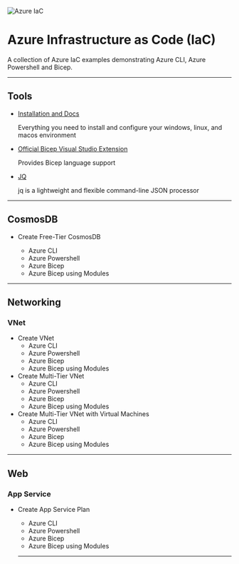 ![Azure IaC](https://dev-to-uploads.s3.amazonaws.com/uploads/articles/vuhr8y4uj1ppa72kj9h7.png)

# Azure Infrastructure as Code (IaC)

A collection of Azure IaC examples demonstrating Azure CLI, Azure Powershell and Bicep.

---

## Tools

- [Installation and Docs](https://docs.microsoft.com/en-us/azure/azure-resource-manager/bicep/install)

  Everything you need to install and configure your windows, linux, and macos environment

- [Official Bicep Visual Studio Extension](https://marketplace.visualstudio.com/items?itemName=ms-azuretools.vscode-bicep)

  Provides Bicep language support

- [JQ](https://stedolan.github.io/jq/)

  jq is a lightweight and flexible command-line JSON processor

---

## CosmosDB

- Create Free-Tier CosmosDB

  - Azure CLI
  - Azure Powershell
  - Azure Bicep
  - Azure Bicep using Modules

---

## Networking

### VNet

- Create VNet
  - Azure CLI
  - Azure Powershell
  - Azure Bicep
  - Azure Bicep using Modules
- Create Multi-Tier VNet
  - Azure CLI
  - Azure Powershell
  - Azure Bicep
  - Azure Bicep using Modules
- Create Multi-Tier VNet with Virtual Machines
  - Azure CLI
  - Azure Powershell
  - Azure Bicep
  - Azure Bicep using Modules

---

## Web

### App Service

- Create App Service Plan

  - Azure CLI
  - Azure Powershell
  - Azure Bicep
  - Azure Bicep using Modules

  ---